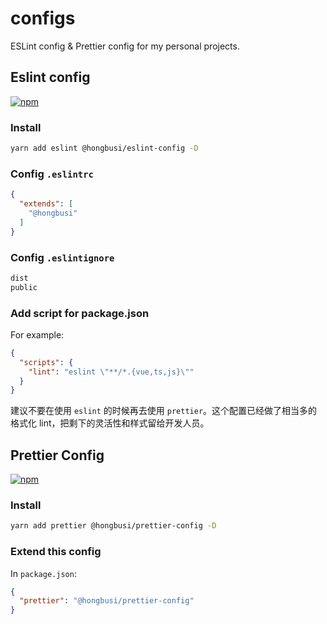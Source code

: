 # configs

ESLint config & Prettier config for my personal projects.

## Eslint config

[![npm](https://img.shields.io/npm/v/@hongbusi/eslint-config)](https://npmjs.com/package/@hongbusi/eslint-config)

### Install

``` bash
yarn add eslint @hongbusi/eslint-config -D
```

### Config `.eslintrc`

``` json
{
  "extends": [
    "@hongbusi"
  ]
}
```

### Config `.eslintignore`

``` txt
dist
public
```

### Add script for package.json

For example:

```json
{
  "scripts": {
    "lint": "eslint \"**/*.{vue,ts,js}\""
  }
}
```

建议不要在使用 `eslint` 的时候再去使用 `prettier`。这个配置已经做了相当多的格式化 lint，把剩下的灵活性和样式留给开发人员。

## Prettier Config

[![npm](https://img.shields.io/npm/v/@hongbusi/prettier-config)](https://npmjs.com/package/@hongbusi/prettier-config)

### Install

``` bash
yarn add prettier @hongbusi/prettier-config -D
```

### Extend this config

In `package.json`:

``` json
{
  "prettier": "@hongbusi/prettier-config"
}
```